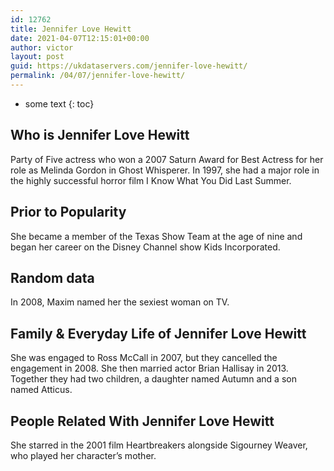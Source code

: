 ```yaml
---
id: 12762
title: Jennifer Love Hewitt
date: 2021-04-07T12:15:01+00:00
author: victor
layout: post
guid: https://ukdataservers.com/jennifer-love-hewitt/
permalink: /04/07/jennifer-love-hewitt/
---
```


* some text
{: toc}


## Who is Jennifer Love Hewitt



Party of Five actress who won a 2007 Saturn Award for Best Actress for her role as Melinda Gordon in Ghost Whisperer. In 1997, she had a major role in the highly successful horror film I Know What You Did Last Summer. 

                
                
                
## Prior to Popularity



She became a member of the Texas Show Team at the age of nine and began her career on the Disney Channel show Kids Incorporated. 

                
                
                
## Random data



In 2008, Maxim named her the sexiest woman on TV.

                
                
                
## Family & Everyday Life of Jennifer Love Hewitt



She was engaged to Ross McCall in 2007, but they cancelled the engagement in 2008. She then married actor Brian Hallisay in 2013. Together they had two children, a daughter named Autumn and a son named Atticus.

                
                
                
## People Related With Jennifer Love Hewitt



She starred in the 2001 film Heartbreakers alongside Sigourney Weaver, who played her character&#8217;s mother.

                
              
            
          
          
          